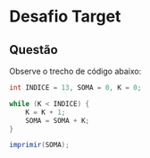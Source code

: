 # Desafio Target

## Questão

Observe o trecho de código abaixo:

```java
int INDICE = 13, SOMA = 0, K = 0;

while (K < INDICE) {
    K = K + 1;
    SOMA = SOMA + K;
}

imprimir(SOMA);
